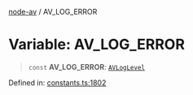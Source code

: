 [node-av](../globals.md) / AV\_LOG\_ERROR

# Variable: AV\_LOG\_ERROR

> `const` **AV\_LOG\_ERROR**: [`AVLogLevel`](../type-aliases/AVLogLevel.md)

Defined in: [constants.ts:1802](https://github.com/seydx/av/blob/f8631fc881b394300b1479f511d55cf1c370a87f/src/constants/constants.ts#L1802)
